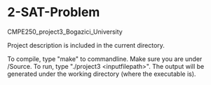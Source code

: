 # 2-SAT-Problem
CMPE250_project3_Bogazici_University

Project description is included in the current directory.

To compile, type "make" to commandline. Make sure you are under /Source.
To run, type "./project3 \<inputfilepath\>".
The output will be generated under the working directory (where the executable is). 
